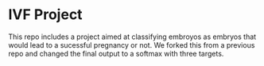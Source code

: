 # IVF Project

This repo includes a project aimed at classifying embroyos as embryos that would lead to a sucessful pregnancy or not. We forked this from a previous repo and changed the final output to a softmax with three targets. 
